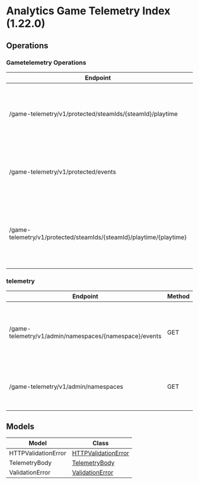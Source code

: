 [//]: # (<< Code generated. DO NOT EDIT!)

[//]: # (<< template file: ags_py_codegen)

# Analytics Game Telemetry Index (1.22.0)


## Operations

### Gametelemetry Operations
| Endpoint | Method | ID | Deprecated | Class | Wrapper | Example |
|---|---|---|---|---|---|---|
| /game-telemetry/v1/protected/steamIds/{steamId}/playtime | GET | protected_get_playtime_game_telemetry_v1_protected_steamIds__steamId__playtime_get | `false` | [ProtectedGetPlaytimeGameTelemetryV1ProtectedSteamIdsSteamIdPlaytimeGet](../../accelbyte_py_sdk/api/gametelemetry/operations/gametelemetry_operations/protected_get_playtime__9a0e17.py) | [protected_get_playtime_game_telemetry_v1_protected_steam_ids_steam_id_playtime_get](../../accelbyte_py_sdk/api/gametelemetry/wrappers/_gametelemetry_operations.py) | [accelbyte_py_sdk_cli gametelemetry-protected-get-playtime-game-telemetry-v1-protected-steam-ids-steam-id-playtime-get](../../samples/cli/accelbyte_py_sdk_cli/gametelemetry/_protected_get_playtime_game_telemetry_v1_protected_steam_ids_steam_id_playtime_get.py) |
| /game-telemetry/v1/protected/events | POST | protected_save_events_game_telemetry_v1_protected_events_post | `false` | [ProtectedSaveEventsGameTelemetryV1ProtectedEventsPost](../../accelbyte_py_sdk/api/gametelemetry/operations/gametelemetry_operations/protected_save_events_g_832bbb.py) | [protected_save_events_game_telemetry_v1_protected_events_post](../../accelbyte_py_sdk/api/gametelemetry/wrappers/_gametelemetry_operations.py) | [accelbyte_py_sdk_cli gametelemetry-protected-save-events-game-telemetry-v1-protected-events-post](../../samples/cli/accelbyte_py_sdk_cli/gametelemetry/_protected_save_events_game_telemetry_v1_protected_events_post.py) |
| /game-telemetry/v1/protected/steamIds/{steamId}/playtime/{playtime} | PUT | protected_update_playtime_game_telemetry_v1_protected_steamIds__steamId__playtime__playtime__put | `false` | [ProtectedUpdatePlaytimeGameTelemetryV1ProtectedSteamIdsSteamIdPlaytimePlaytimePut](../../accelbyte_py_sdk/api/gametelemetry/operations/gametelemetry_operations/protected_update_playti_4b5b85.py) | [protected_update_playtime_game_telemetry_v1_protected_steam_ids_steam_id_playtime_playtime_put](../../accelbyte_py_sdk/api/gametelemetry/wrappers/_gametelemetry_operations.py) | [accelbyte_py_sdk_cli gametelemetry-protected-update-playtime-game-telemetry-v1-protected-steam-ids-steam-id-playtime-playtime-put](../../samples/cli/accelbyte_py_sdk_cli/gametelemetry/_protected_update_playtime_game_telemetry_v1_protected_steam_ids_steam_id_playtime_playtime_put.py) |

### telemetry
| Endpoint | Method | ID | Deprecated | Class | Wrapper | Example |
|---|---|---|---|---|---|---|
| /game-telemetry/v1/admin/namespaces/{namespace}/events | GET | get_events_game_telemetry_v1_admin_namespaces__namespace__events_get | `false` | [GetEventsGameTelemetryV1AdminNamespacesNamespaceEventsGet](../../accelbyte_py_sdk/api/gametelemetry/operations/telemetry/get_events_game_telemet_b2983d.py) | [get_events_game_telemetry_v1_admin_namespaces_namespace_events_get](../../accelbyte_py_sdk/api/gametelemetry/wrappers/_telemetry.py) | [accelbyte_py_sdk_cli gametelemetry-get-events-game-telemetry-v1-admin-namespaces-namespace-events-get](../../samples/cli/accelbyte_py_sdk_cli/gametelemetry/_get_events_game_telemetry_v1_admin_namespaces_namespace_events_get.py) |
| /game-telemetry/v1/admin/namespaces | GET | get_namespaces_game_telemetry_v1_admin_namespaces_get | `false` | [GetNamespacesGameTelemetryV1AdminNamespacesGet](../../accelbyte_py_sdk/api/gametelemetry/operations/telemetry/get_namespaces_game_tel_1106fd.py) | [get_namespaces_game_telemetry_v1_admin_namespaces_get](../../accelbyte_py_sdk/api/gametelemetry/wrappers/_telemetry.py) | [accelbyte_py_sdk_cli gametelemetry-get-namespaces-game-telemetry-v1-admin-namespaces-get](../../samples/cli/accelbyte_py_sdk_cli/gametelemetry/_get_namespaces_game_telemetry_v1_admin_namespaces_get.py) |


## Models
| Model | Class |
|---|---|
| HTTPValidationError | [HTTPValidationError](../../accelbyte_py_sdk/api/gametelemetry/models/http_validation_error.py) |
| TelemetryBody | [TelemetryBody](../../accelbyte_py_sdk/api/gametelemetry/models/telemetry_body.py) |
| ValidationError | [ValidationError](../../accelbyte_py_sdk/api/gametelemetry/models/validation_error.py) |
